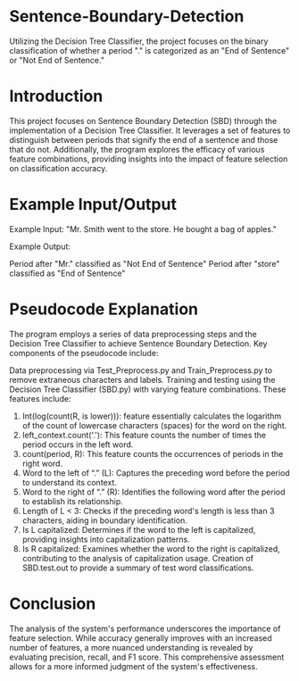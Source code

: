# Sentence-Boundary-Detection
Utilizing the Decision Tree Classifier, the project focuses on the binary classification of whether a period "." is categorized as an "End of Sentence" or "Not End of Sentence." 

# Introduction

This project focuses on Sentence Boundary Detection (SBD) through the implementation of a Decision Tree Classifier. It leverages a set of features to distinguish between periods that signify the end of a sentence and those that do not. Additionally, the program explores the efficacy of various feature combinations, providing insights into the impact of feature selection on classification accuracy.

# Example Input/Output

Example Input:
"Mr. Smith went to the store. He bought a bag of apples."

Example Output:

Period after "Mr." classified as "Not End of Sentence"
Period after "store" classified as "End of Sentence"

# Pseudocode Explanation
The program employs a series of data preprocessing steps and the Decision Tree Classifier to achieve Sentence Boundary Detection. Key components of the pseudocode include:

Data preprocessing via Test_Preprocess.py and Train_Preprocess.py to remove extraneous characters and labels.
Training and testing using the Decision Tree Classifier (SBD.py) with varying feature combinations. These features include:

   1. Int(log(count(R, is lower))):
   feature essentially calculates the logarithm of the count of lowercase characters (spaces) for the word on the right.
   2. left_context.count('.'):
   This feature counts the number of times the period occurs in the left word.
   3. count(period, R):
   This feature counts the occurrences of periods in the right word.
   4.  Word to the left of “.” (L):
   Captures the preceding word before the period to understand its context.
   5. Word to the right of “.” (R):
   Identifies the following word after the period to establish its relationship.
   6. Length of L < 3:
    Checks if the preceding word's length is less than 3 characters, aiding in boundary identification.
   7. Is L capitalized:
   Determines if the word to the left is capitalized, providing insights into capitalization patterns.
   8.  Is R capitalized:
   Examines whether the word to the right is capitalized, contributing to the analysis of capitalization usage.
   Creation of SBD.test.out to provide a summary of test word classifications.

# Conclusion
The analysis of the system's performance underscores the importance of feature selection. While accuracy generally improves with an increased number of features, a more nuanced understanding is revealed by evaluating precision, recall, and F1 score. This comprehensive assessment allows for a more informed judgment of the system's effectiveness.








